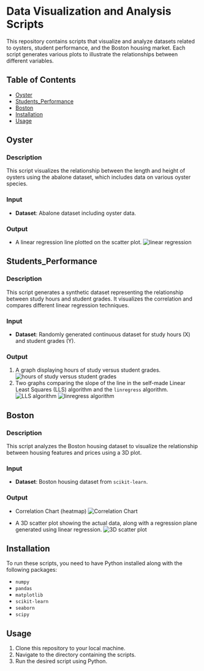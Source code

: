 # Data Visualization and Analysis Scripts

This repository contains scripts that visualize and analyze datasets related to oysters, student performance, and the Boston housing market. Each script generates various plots to illustrate the relationships between different variables.

## Table of Contents
- [Oyster](#oyster)
- [Students_Performance](#students_performance)
- [Boston](#boston)
- [Installation](#installation)
- [Usage](#usage)

## Oyster

### Description
This script visualizes the relationship between the length and height of oysters using the abalone dataset, which includes data on various oyster species.

### Input
- **Dataset**: Abalone dataset including oyster data.

### Output
- A linear regression line plotted on the scatter plot.
![linear regression](https://github.com/negarslh97/Machine-Learning/blob/main/6.4.Assignment/Oyster/output/output.png)


## Students_Performance

### Description
This script generates a synthetic dataset representing the relationship between study hours and student grades. It visualizes the correlation and compares different linear regression techniques.

### Input
- **Dataset**: Randomly generated continuous dataset for study hours (X) and student grades (Y).

### Output
1. A graph displaying hours of study versus student grades.
![hours of study versus student grades](https://github.com/negarslh97/Machine-Learning/blob/main/6.4.Assignment/Students_Performance/output/output1.png)
2. Two graphs comparing the slope of the line in the self-made Linear Least Squares (LLS) algorithm and the `linregress` algorithm.
![LLS algorithm](https://github.com/negarslh97/Machine-Learning/blob/main/6.4.Assignment/Students_Performance/output/output2.png)
![linregress algorithm](https://github.com/negarslh97/Machine-Learning/blob/main/6.4.Assignment/Students_Performance/output/output3.png)
## Boston

### Description
This script analyzes the Boston housing dataset to visualize the relationship between housing features and prices using a 3D plot.

### Input
- **Dataset**: Boston housing dataset from `scikit-learn`.

### Output
- Correlation Chart (heatmap)
![Correlation Chart](https://github.com/negarslh97/Machine-Learning/blob/main/6.4.Assignment/Boston/output/output1.png)

- A 3D scatter plot showing the actual data, along with a regression plane generated using linear regression.
![3D scatter plot](https://github.com/negarslh97/Machine-Learning/blob/main/6.4.Assignment/Boston/output/output2.png)

## Installation

To run these scripts, you need to have Python installed along with the following packages:
- `numpy`
- `pandas`
- `matplotlib`
- `scikit-learn`
- `seaborn`
- `scipy`

## Usage

1. Clone this repository to your local machine.
2. Navigate to the directory containing the scripts.
3. Run the desired script using Python.
